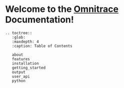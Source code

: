 # Welcome to the [Omnitrace](https://github.com/AMDResearch/omnitrace) Documentation!

```eval_rst
.. toctree::
   :glob:
   :maxdepth: 4
   :caption: Table of Contents

   about
   features
   installation
   getting_started
   output
   user_api
   python
```
